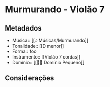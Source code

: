 # Murmurando - Violão 7

## Metadados
- Música:: [[🎶 Músicas/Murmurando]]
- Tonalidade:: [[D menor]]
- Forma:: foo
- Instrumento:: [[Violão 7 cordas]]
- Domínio:: [[🙇‍♂️ Domínio Pequeno]]

## Considerações